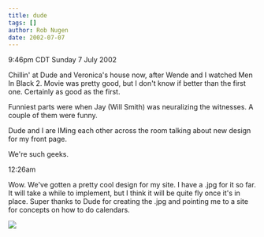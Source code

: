 ```yaml
---
title: dude
tags: []
author: Rob Nugen
date: 2002-07-07
---
```


<p class=date>9:46pm CDT Sunday 7 July 2002</p>

<p>Chillin' at Dude and Veronica's house now, after Wende and I
watched Men In Black 2.  Movie was pretty good, but I don't know if
better than the first one.  Certainly as good as the first.</p>

<p>Funniest parts were when Jay (Will Smith) was neuralizing the
witnesses.  A couple of them were funny.</p>

<p>Dude and I are IMing each other across the room talking about new
design for my front page.</p>

<p>We're such geeks.</p>

<p class=date>12:26am</p>

<p>Wow.  We've gotten a pretty cool design for my site.  I have a .jpg
for it so far.  It will take a while to implement, but I think it will
be quite fly once it's in place.  Super thanks to Dude for creating
the .jpg and pointing me to a site for concepts on how to do
calendars.</p>

<p><img src="/images/rob/wL-ROB.gif"/></p>
